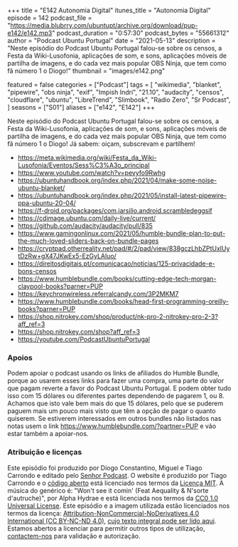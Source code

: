+++
title = "E142 Autonomia Digital"
itunes_title = "Autonomia Digital"
episode = 142
podcast_file = "https://media.blubrry.com/ubuntupt/archive.org/download/pup-e142/e142.mp3"
podcast_duration = "0:57:30"
podcast_bytes = "55661312"
author = "Podcast Ubuntu Portugal"
date = "2021-05-13"
description = "Neste episódio do Podcast Ubuntu Portugal falou-se sobre os censos, a Festa da Wiki-Lusofonia, aplicações de som, e sons, aplicações móveis de partilha de imagens, e do cada vez mais popular OBS Ninja, que tem como fã número 1 o Diogo!"
thumbnail = "images/e142.png"

featured = false
categories = ["Podcast"]
tags = [
  "wikimedia",
  "blanket",
  "pipewire",
  "obs ninja",
  "exif",
  "Impish Indri",
  "21.10",
  "audacity",
  "censos",
  "cloudflare",
  "ubuntu",
  "LibreTrend",
  "Slimbook",
  "Radio Zero",
  "Sr Podcast",
]
seasons = ["S01"]
aliases = ["e142", "E142"]
+++

Neste episódio do Podcast Ubuntu Portugal falou-se sobre os censos, a Festa da Wiki-Lusofonia, aplicações de som, e sons, aplicações móveis de partilha de imagens, e do cada vez mais popular OBS Ninja, que tem como fã número 1 o Diogo!
Já sabem: oiçam, subscrevam e partilhem!

* https://meta.wikimedia.org/wiki/Festa_da_Wiki-Lusofonia/Eventos/Sess%C3%A3o_principal
* https://www.youtube.com/watch?v=pevyfo9Rwhg
* https://ubuntuhandbook.org/index.php/2021/04/make-some-noise-ubuntu-blanket/
* https://ubuntuhandbook.org/index.php/2021/05/install-latest-pipewire-ppa-ubuntu-20-04/
* https://f-droid.org/packages/com.jarsilio.android.scrambledeggsif
* https://cdimage.ubuntu.com/daily-live/current/
* https://github.com/audacity/audacity/pull/835
* https://www.gamingonlinux.com/2021/05/humble-bundle-plan-to-put-the-much-loved-sliders-back-on-bundle-pages
* https://cryptpad.otherreality.net/pad/#/2/pad/view/838gczLhbZPtUxlUytDzRw+gX47JKwEx5-EzGyLAluo/
* https://direitosdigitais.pt/comunicacao/noticias/125-privacidade-e-bons-censos
* https://www.humblebundle.com/books/cutting-edge-tech-morgan-claypool-books?parner=PUP
* https://keychronwireless.referralcandy.com/3P2MKM7
* https://www.humblebundle.com/books/head-first-programming-oreilly-books?parner=PUP
* https://shop.nitrokey.com/shop/product/nk-pro-2-nitrokey-pro-2-3?aff_ref=3
* https://shop.nitrokey.com/shop?aff_ref=3
* https://youtube.com/PodcastUbuntuPortugal



### Apoios
Podem apoiar o podcast usando os links de afiliados do Humble Bundle, porque ao usarem esses links para fazer uma compra, uma parte do valor que pagam reverte a favor do Podcast Ubuntu Portugal.
E podem obter tudo isso com 15 dólares ou diferentes partes dependendo de pagarem 1, ou 8.
Achamos que isto vale bem mais do que 15 dólares, pelo que se puderem paguem mais um pouco mais visto que têm a opção de pagar o quanto quiserem.
Se estiverem interessados em outros bundles não listados nas notas usem o link https://www.humblebundle.com/?partner=PUP e vão estar também a apoiar-nos.

### Atribuição e licenças
Este episódio foi produzido por Diogo Constantino, Miguel e Tiago Carrondo e editado pelo [Senhor Podcast](https://senhorpodcast.pt/).
O website é produzido por Tiago Carrondo e o [código aberto](https://gitlab.com/podcastubuntuportugal/website) está licenciado nos termos da [Licença MIT](https://gitlab.com/podcastubuntuportugal/website/main/LICENSE).
A música do genérico é: "Won't see it comin' (Feat Aequality & N'sorte d'autruche)", por Alpha Hydrae e está licenciada nos termos da [CC0 1.0 Universal License](https://creativecommons.org/publicdomain/zero/1.0/).
Este episódio e a imagem utilizada estão licenciados nos termos da licença: [Attribution-NonCommercial-NoDerivatives 4.0 International (CC BY-NC-ND 4.0)](https://creativecommons.org/licenses/by-nc-nd/4.0/), [cujo texto integral pode ser lido aqui](https://creativecommons.org/licenses/by-nc-nd/4.0/legalcode). Estamos abertos a licenciar para permitir outros tipos de utilização, [contactem-nos](https://podcastubuntuportugal.org/contactos) para validação e autorização.

